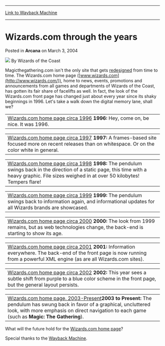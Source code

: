 
---
[Link to Wayback Machine](https://web.archive.org/web/20210418123108/https://magic.wizards.com/en/articles/archive/arcana/wizardscom-through-years-2004-03-03)

[_metadata_:author]:- "Wizards of the Coast"
[_metadata_:description]:- "Magicthegathering.com isn't the only site that gets redesigned from time to time. The Wizards.com home page (www.wizards.com), home to news, events, promotions and announcements from all games and departments of Wizards of the Coast, has gotten its fair share of facelifts as well. In fact, the look of the Wizards.com front page has changed just about every year since its shaky"
[_metadata_:generator]:- "Drupal 7 (http://drupal.org)"
[_metadata_:node]:- "606521"
[_metadata_:publish_date]:- "2004-03-03"
[_metadata_:source]:- "div-main-content"
[_metadata_:title]:- "Wizards.com through the years"
[_metadata_:wayback_capture_timestamp]:- "2021-04-18 12:31:08"
[_metadata_:wayback_raw_url]:- "https://web.archive.org/web/20210418123108id_/https://magic.wizards.com/en/articles/archive/arcana/wizardscom-through-years-2004-03-03"
[_metadata_:wayback_url]:- "https://magic.wizards.com/en/articles/archive/arcana/wizardscom-through-years-2004-03-03"
---


Wizards.com through the years
=============================



 Posted in **Arcana**
 on March 3, 2004 






![](https://media.magic.wizards.com/styles/auth_small/public/images/person/wizards_author.jpg)
By Wizards of the Coast











Magicthegathering.com isn't the only site that gets [redesigned](http://archive.wizards.com/Magic/Magazine/Article.aspx?x=mtgcom/feature/195) from time to time. The Wizards.com home page ([www.wizards.com](http://www.wizards.com/)), home to news, events, promotions and announcements from all games and departments of Wizards of the Coast, has gotten its fair share of facelifts as well. In fact, the look of the Wizards.com front page has changed just about every year since its shaky beginnings in 1996. Let's take a walk down the digital memory lane, shall we? 



|  |
| --- |
| [Wizards.com home page circa 1996](http://archive.wizards.com/Magic/Magazine/Article.aspx?x=magic/images/mtgcom/arcana300/wizardscom_1996Dec.jpg) **1996:** Hey, come on, be nice. It was 1996. |



|  |
| --- |
| [Wizards.com home page circa 1997](http://archive.wizards.com/Magic/Magazine/Article.aspx?x=magic/images/mtgcom/arcana300/wizardscom_1997May.jpg) **1997:** A frames-based site focused more on recent releases than on whitespace. Or on the color white in general. |



|  |
| --- |
| [Wizards.com home page circa 1998](http://archive.wizards.com/Magic/Magazine/Article.aspx?x=magic/images/mtgcom/arcana300/wizardscom_1998Dec.jpg) **1998:** The pendulum swings back in the direction of a static page, this time with a heavy graphic. File sizes weighed in at over 50 kilobytes! Tempers flare! |



|  |
| --- |
| [Wizards.com home page circa 1999](http://archive.wizards.com/Magic/Magazine/Article.aspx?x=magic/images/mtgcom/arcana300/wizardscom_1999Oct.jpg) **1999:** The pendulum swings back to information again, and informational updates for all Wizards brands are showcased. |



|  |
| --- |
| [Wizards.com home page circa 2000](http://archive.wizards.com/Magic/Magazine/Article.aspx?x=magic/images/mtgcom/arcana300/wizardscom_2000Jun.jpg) **2000:** The look from 1999 remains, but as web technologies change, the back-end is starting to show its age.  |



|  |
| --- |
| [Wizards.com home page circa 2001](http://archive.wizards.com/Magic/Magazine/Article.aspx?x=magic/images/mtgcom/arcana300/wizardscom_2001Nov.jpg) **2001:** Information everywhere. The back-end of the front page is now running from a powerful XML engine (as are all Wizards.com sites). |



|  |
| --- |
| [Wizards.com home page circa 2002](http://archive.wizards.com/Magic/Magazine/Article.aspx?x=magic/images/mtgcom/arcana300/wizardscom_2002May.jpg) **2002:**  This year sees a subtle shift from purple to a blue color scheme in the front page, but the general layout persists. |



|  |
| --- |
| [Wizards.com home page, 2003-Present](http://archive.wizards.com/Magic/Magazine/Article.aspx?x=magic/images/mtgcom/arcana300/wizardscom_2003May.jpg)**2003 to Present:** The pendulum has swung back in favor of a graphical, uncluttered look, with more emphasis on direct navigation to each game (such as **Magic: The Gathering**). |

  
What will the future hold for the [Wizards.com home page](http://www.wizards.com/)?

Special thanks to the [Wayback Machine](http://www.archive.org).







